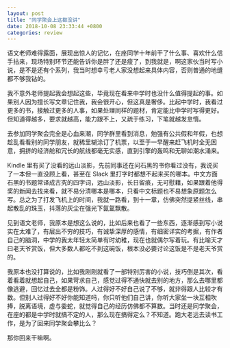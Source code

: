 ```yaml
---
layout: post
title: "同学聚会上这都没讲"
date: 2018-10-08 23:33:44 +0800
categories: review
---
```


语文老师难得露面，展现出惊人的记忆，在座同学十年前干了什么事、喜欢什么信手拈来，现场特别环节还能告诉你是胖了还是瘦了，到我就是，啊这家伙当时写小说，是不是还有个系列，我当时想幸亏老人家没想起来具体内容，否则普通的地缝都不够我钻的。

我不意外老师提起我会想起这些，毕竟现在看来中学时也没什么值得提起的事。如果别人因为擅长写文章记住我，我会很开心，但这真是奢侈。比起中学时，我看过更多的书，接触过更多的人事，如果处理同样的题材，肯定能比中学时写得更好。但知道得越多，要求就越高，能力跟不上，又疏于练习，下笔就越发怠惰。

去参加同学聚会完全是心血来潮，同学群里看到消息，勉强有公共假和年假，也想趁乱看看别的同学朋友，就稀里糊涂订了机票，以至于一早醒来赶飞机时全无困意，拥挤的经济舱和冗长的航线都毫无实感，直到引擎的轰鸣和无聊如潮水涌来。

Kindle 里有买了没看的远山淡影，先前同事还在问石黑的书你看过没有，我说买了一本但一直没顾上看，甚至在 Slack 里打字时都想不起来买的哪本。中文方面石黑的书题常译成古究的四字词，远山淡影，长日留痕，无可慰藉，如果跟着他得奖的新闻去找来看，就不易分清哪本是哪本，只看中文标题也不易想象原题怎么写。总之为了打发飞机上的时间，我就一路看，到十一章，仿佛突然提紧丝线，串起散乱的珠玉，抖落的灰尘在强光下氤氲飘散。

见到语文老师，我原本是想这么说的，比如后来也看了一些东西，逐渐感到写小说实在太难了，有层出不穷的技巧，有诚挚深厚的感情，有细密详实的考据，有作者自己的脑洞，中学的我太年轻太简单有时幼稚，现在也就偶尔写着玩。有比喻天才曰老天爷赏饭，但大多数人都吃不到这碗饭，根本没必要讨论这饭是不是老天爷赏的。

我原本也没打算说的，比如我刚刚就看了一部特别厉害的小说，技巧倒是其次，看着看着就想起自己，如果苛求自己，感觉过得不通快就去别的地方，那么去哪里都像逃避，回忆过去全都是粉饰。人过得好不好自己说了不够，就非得跟人比较才有数。但别人过得好不好你能知道吗，你只听他们自己讲，你听大家坐一块互相吹捧，脱离语境，虚与委蛇，就觉得自己的经历仿佛都不算数。当时还是同学聚会，在座的都是中学时就搞不定的人，那么现在搞得定么？不知道。跑大老远去读书工作，是为了回来同学聚会攀比么？

那你回来干嘛啊。

